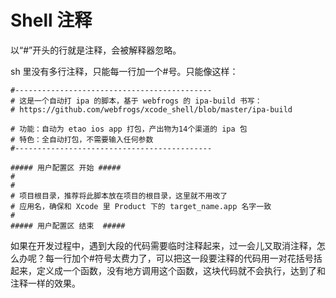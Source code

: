 # Shell 注释

以“#”开头的行就是注释，会被解释器忽略。

sh 里没有多行注释，只能每一行加一个#号。只能像这样：

```
#--------------------------------------------
# 这是一个自动打 ipa 的脚本，基于 webfrogs 的 ipa-build 书写：
# https://github.com/webfrogs/xcode_shell/blob/master/ipa-build

# 功能：自动为 etao ios app 打包，产出物为14个渠道的 ipa 包
# 特色：全自动打包，不需要输入任何参数
#--------------------------------------------

##### 用户配置区 开始 #####
#
#
# 项目根目录，推荐将此脚本放在项目的根目录，这里就不用改了
# 应用名，确保和 Xcode 里 Product 下的 target_name.app 名字一致
#
##### 用户配置区 结束  #####
```

如果在开发过程中，遇到大段的代码需要临时注释起来，过一会儿又取消注释，怎么办呢？每一行加个#符号太费力了，可以把这一段要注释的代码用一对花括号括起来，定义成一个函数，没有地方调用这个函数，这块代码就不会执行，达到了和注释一样的效果。